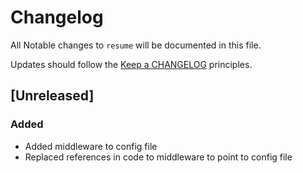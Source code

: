 # Changelog

All Notable changes to `resume` will be documented in this file.

Updates should follow the [Keep a CHANGELOG](http://keepachangelog.com/) principles.

## [Unreleased]

### Added
- Added middleware to config file
- Replaced references in code to middleware to point to config file